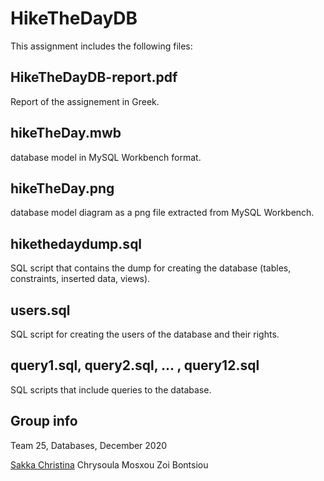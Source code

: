 # HikeTheDayDB
This assignment includes the following files:

## HikeTheDayDB-report.pdf
Report of the assignement in Greek.

## hikeTheDay.mwb
database model in MySQL Workbench format.

## hikeTheDay.png
database model diagram as a png file extracted from MySQL Workbench.

## hikethedaydump.sql
SQL script that contains the dump for creating the database (tables, constraints, inserted data, views).

## users.sql
SQL script for creating the users of the database and their rights.

## query1.sql, query2.sql, ... , query12.sql 
SQL scripts that include queries to the database.

## Group info
Team 25, Databases, December 2020

[Sakka Christina](https://github.com/ChristinaS15)
Chrysoula Mosxou
Zoi Bontsiou


